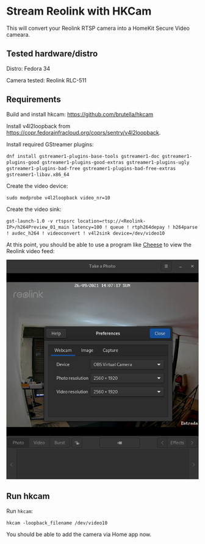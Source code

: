 # Stream Reolink with HKCam

This will convert your Reolink RTSP camera into a HomeKit Secure Video cameara.

## Tested hardware/distro

Distro: Fedora 34

Camera tested: Reolink RLC-511

## Requirements

Build and install hkcam: https://github.com/brutella/hkcam

Install v4l2loopback from https://copr.fedorainfracloud.org/coprs/sentry/v4l2loopback.

Install required GStreamer plugins:

```
dnf install gstreamer1-plugins-base-tools gstreamer1-doc gstreamer1-plugins-good gstreamer1-plugins-good-extras gstreamer1-plugins-ugly gstreamer1-plugins-bad-free gstreamer1-plugins-bad-free-extras gstreamer1-libav.x86_64
```

Create the video device:

```
sudo modprobe v4l2loopback video_nr=10
```

Create the video sink:

```
gst-launch-1.0 -v rtspsrc location=rtsp://<Reolink-IP>/h264Preview_01_main latency=100 ! queue ! rtph264depay ! h264parse ! avdec_h264 ! videoconvert ! v4l2sink device=/dev/video10
```

At this point, you should be able to use a program like [Cheese](https://www.google.com/search?client=firefox-b-d&q=cheese+gnome) to view the Reolink video feed:

![](images/cheese-hkcam.png)

## Run hkcam

Run `hkcam`:

```
hkcam -loopback_filename /dev/video10
```

You should be able to add the camera via Home app now.
